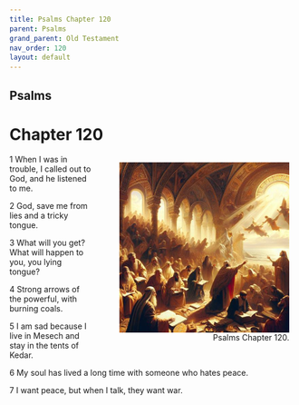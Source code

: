 ```yaml
---
title: Psalms Chapter 120
parent: Psalms
grand_parent: Old Testament
nav_order: 120
layout: default
---
```


## Psalms

# Chapter 120

<figure style="float: right; margin-right: 10px;">
    <img src="/assets/Image/Psalms/500/120.jpg" alt="Psalms Chapter 120" style="width: 300px; height: 300px; float: right;padding-left: 10px;"/>
    <figcaption style="clear: both;text-align: right;">Psalms Chapter 120.</figcaption>
</figure>
1 When I was in trouble, I called out to God, and he listened to me.

2 God, save me from lies and a tricky tongue.

3 What will you get? What will happen to you, you lying tongue?

4 Strong arrows of the powerful, with burning coals.

5 I am sad because I live in Mesech and stay in the tents of Kedar.

6 My soul has lived a long time with someone who hates peace.

7 I want peace, but when I talk, they want war.


